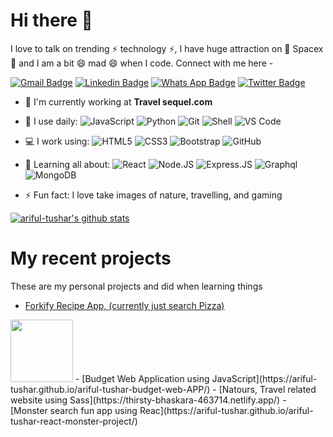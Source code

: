 # Hi there 👋

I love to talk on trending ⚡ technology ⚡, I have huge attraction on 🔭 Spacex 🔭 and I am a bit 😄 mad 😄 when I code. Connect with me here -

[![Gmail Badge](https://img.shields.io/badge/-15203012@iubat.edu-c14438?style=plastic&logo=Gmail&logoColor=white&link=mailto:15203012@iubat.edu)](arifultusharr@gmail.com)
[![Linkedin Badge](https://img.shields.io/badge/-moshfiqrony-blue?style=plastic&logo=Linkedin&logoColor=white&link=https://www.linkedin.com/in/moshfiqrony/)](https://www.linkedin.com/in/ariful-islam-753507125/)
[![Whats App Badge](https://img.shields.io/badge/WHATSAPP-%2325D366.svg?&style=for-the-badge&logo=whatsapp&logoColor=white)](+8801872320494)
[![Twitter Badge](https://img.shields.io/badge/-moshfiqrony-blue?style=plastic&logo=Twitter&logoColor=white&link=https://twitter.com/moshfiqrony/)](https://twitter.com/Tezas07)

- 🏢 I'm currently working at **Travel sequel.com**
- 🚀 I use daily:
  ![JavaScript](https://img.shields.io/badge/-JavaScript-black?style=plastic&logo=javascript)
  ![Python](https://img.shields.io/badge/-Python-8fcfd1?style=plastic&logo=Python)
  ![Git](https://img.shields.io/badge/-Git-black?style=plastic&logo=git)
  ![Shell](https://img.shields.io/badge/-Shell-blasck?style=plastic&logo=Shell)
  ![VS Code](https://img.shields.io/badge/-VS%20Code-007ACC?style=plastic&logo=visual-studio-code)
- 💻 I work using:
  ![HTML5](https://img.shields.io/badge/html5%20-%23E34F26.svg?&style=for-the-badge&logo=html5&logoColor=white)
  ![CSS3](https://img.shields.io/badge/css3%20-%231572B6.svg?&style=for-the-badge&logo=css3&logoColor=white)
  ![Bootstrap](https://img.shields.io/badge/-Bootstrap-563D7C?style=plastic&logo=bootstrap)
  ![GitHub](https://img.shields.io/badge/-GitHub-181717?style=plastic&logo=github)

- 🌱 Learning all about:
  ![React](https://img.shields.io/badge/-React-3b2e5a?style=plastic&logo=react)
  ![Node.JS](https://img.shields.io/badge/-Node.JS-black?style=plastic&logo=Node.js)
  ![Express.JS](https://img.shields.io/badge/-Express.JS-c7b198?style=plastic&logo=Express.JS) ![Graphql](https://img.shields.io/badge/-Graphql-E10098?style=plastic&logo=Graphql)
  ![MongoDB](https://img.shields.io/badge/-MongoDB-black?style=plastic&logo=mongodb)
- ⚡️ Fun fact: I love take images of nature, travelling, and gaming

[![ariful-tushar's github stats](https://github-readme-stats.vercel.app/api?username=ariful-tushar&theme=dark&show_icons=true)](https://github.com/moshfiqrony)


# My recent projects

These are my personal projects and did when learning things

- [Forkify Recipe App, (currently just search Pizza)](https://happy-nightingale-1011ca.netlify.app/)
<img src = "https://user-images.githubusercontent.com/65133184/92364262-a3ebc900-f114-11ea-89f8-4294684fb59e.PNG" width = "100" heigh = "100">
- [Budget Web Application using JavaScript](https://ariful-tushar.github.io/ariful-tushar-budget-web-APP/)
- [Natours, Travel related website using Sass](https://thirsty-bhaskara-463714.netlify.app/)
- [Monster search fun app using Reac](https://ariful-tushar.github.io/ariful-tushar-react-monster-project/)
